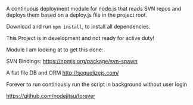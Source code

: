 A continuous deployment module for node.js that reads SVN repos and deploys them based on a deploy.js file in the project root.


Download and run `npm install`, to install all dependencies.

This Project is in development and not ready for active duty!


Module I am looking at to get this done:

SVN Bindings:
https://npmjs.org/package/svn-spawn

A flat file DB and ORM
http://sequelizejs.com/

Forever to run continously run the script in background without user login

https://github.com/nodejitsu/forever




